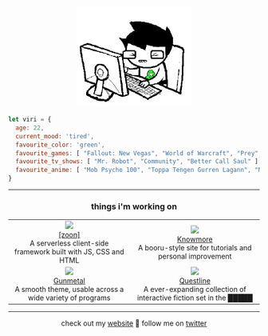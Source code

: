 <p align="center"><img src="https://github.com/v1r1/imgs-with-transparent-backgrounds/blob/master/games/gifs/john_typing.gif?raw=true" height="200"></p>

```javascript
let viri = {
  age: 22,
  current_mood: 'tired',
  favourite_color: 'green',
  favourite_games: [ "Fallout: New Vegas", "World of Warcraft", "Prey", "NieR" ],
  favourite_tv_shows: [ "Mr. Robot", "Community", "Better Call Saul" ],
  favourite_anime: [ "Mob Psycho 100", "Toppa Tengen Gurren Lagann", "Nichijou" ],
}
```

<hr>

<h3 align="center">things i'm working on</h3>
<table>
  <tr>
    <td align="center"><a href="https://github.com/vuwnu/zoon"><img width="100px" src="https://zoon.vuw.nu/favicon.png"><br>[zoon]</a><br>
      A serverless client-side framework built with JS, CSS and HTML</td>
    <td align="center"><a href="https://github.com/vuwnu/knowmore"><img width="100px" src="https://knowmore.vuw.nu/assets/images/favicon.png"><br>Knowmore</a><br>
      A booru-style site for tutorials and personal improvement</td>
  </tr>
  <tr>
    <td align="center"><a href="https://github.com/vuwnu/gunmetal"><img width="100px" src="https://gunmetal.vuw.nu/favicon.png"><br>Gunmetal</a><br>
      A smooth theme, usable across a wide variety of programs</td>
    <td align="center"><a href="https://github.com/vuwnu/questline"><img width="100px" src="https://raw.githubusercontent.com/vuwnu/questline/master/dist/favicon.png"><br>Questline</a><br>
      A ever-expanding collection of interactive fiction set in the █████</td>
  </tr>
</table>
  
<hr>

<p align="center">
  check out my <a href="https://viri.space">website</a> 🔷
  follow me on <a href="https://twitter.com/_viri_">twitter</a>
</p>
